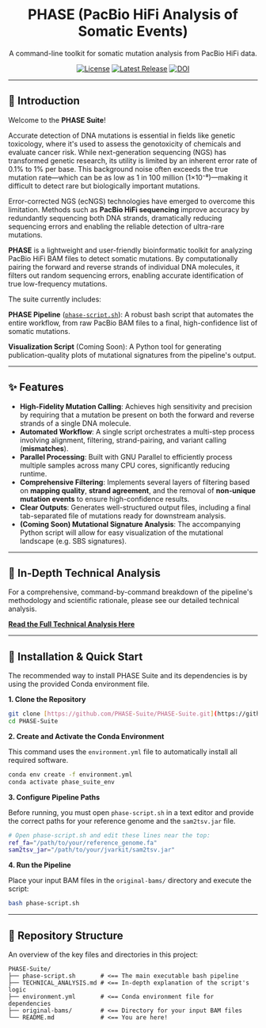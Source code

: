 <h1 align="center">PHASE (PacBio HiFi Analysis of Somatic Events)</h1>

<p align="center">
  A command-line toolkit for somatic mutation analysis from PacBio HiFi data.
</p>

<p align="center">
  <a href="https://github.com/PHASE-Suite/PHASE-Suite/blob/main/LICENSE"><img src="https://img.shields.io/badge/License-MIT-blue.svg" alt="License"></a>
  <a href="https://github.com/PHASE-Suite/PHASE-Suite/releases"><img src="https://img.shields.io/github/v/release/PHASE-Suite/PHASE-Suite?label=Latest%20Release" alt="Latest Release"></a>
  <a href="https://doi.org/10.5281/zenodo.16624362"><img src="https://zenodo.org/badge/1028706985.svg" alt="DOI"></a>
</p>

---

## 📖 Introduction

Welcome to the **PHASE Suite**!

Accurate detection of DNA mutations is essential in fields like genetic toxicology, where it's used to assess the genotoxicity of chemicals and evaluate cancer risk. While next-generation sequencing (NGS) has transformed genetic research, its utility is limited by an inherent error rate of 0.1% to 1% per base. This background noise often exceeds the true mutation rate—which can be as low as 1 in 100 million (1×10⁻⁸)—making it difficult to detect rare but biologically important mutations.

Error-corrected NGS (ecNGS) technologies have emerged to overcome this limitation. Methods such as **PacBio HiFi sequencing** improve accuracy by redundantly sequencing both DNA strands, dramatically reducing sequencing errors and enabling the reliable detection of ultra-rare mutations.

**PHASE** is a lightweight and user-friendly bioinformatic toolkit for analyzing PacBio HiFi BAM files to detect somatic mutations. By computationally pairing the forward and reverse strands of individual DNA molecules, it filters out random sequencing errors, enabling accurate identification of true low-frequency mutations.

The suite currently includes:

**PHASE Pipeline** ([`phase-script.sh`](phase-script.sh)): A robust bash script that automates the entire workflow, from raw PacBio BAM files to a final, high-confidence list of somatic mutations.

**Visualization Script** (Coming Soon): A Python tool for generating publication-quality plots of mutational signatures from the pipeline's output.

---

## ✨ Features

* **High-Fidelity Mutation Calling**: Achieves high sensitivity and precision by requiring that a mutation be present on both the forward and reverse strands of a single DNA molecule.
* **Automated Workflow**: A single script orchestrates a multi-step process involving alignment, filtering, strand-pairing, and variant calling (**mismatches**).
* **Parallel Processing**: Built with GNU Parallel to efficiently process multiple samples across many CPU cores, significantly reducing runtime.
* **Comprehensive Filtering**: Implements several layers of filtering based on **mapping quality**, **strand agreement**, and the removal of **non-unique mutation events** to ensure high-confidence results.
* **Clear Outputs**: Generates well-structured output files, including a final tab-separated file of mutations ready for downstream analysis.
* **(Coming Soon) Mutational Signature Analysis**: The accompanying Python script will allow for easy visualization of the mutational landscape (e.g. SBS signatures).

---

## 🔬 In-Depth Technical Analysis

For a comprehensive, command-by-command breakdown of the pipeline's methodology and scientific rationale, please see our detailed technical analysis.

[**Read the Full Technical Analysis Here**](TECHNICAL_ANALYSIS.md)

---

## 🚀 Installation & Quick Start

The recommended way to install PHASE Suite and its dependencies is by using the provided Conda environment file.

**1. Clone the Repository**
```bash
git clone [https://github.com/PHASE-Suite/PHASE-Suite.git](https://github.com/PHASE-Suite/PHASE-Suite.git)
cd PHASE-Suite
```

**2. Create and Activate the Conda Environment**

This command uses the `environment.yml` file to automatically install all required software.
```bash
conda env create -f environment.yml
conda activate phase_suite_env
```

**3. Configure Pipeline Paths**

Before running, you must open `phase-script.sh` in a text editor and provide the correct paths for your reference genome and the `sam2tsv.jar` file.
```bash
# Open phase-script.sh and edit these lines near the top:
ref_fa="/path/to/your/reference_genome.fa"
sam2tsv_jar="/path/to/your/jvarkit/sam2tsv.jar"
```

**4. Run the Pipeline**

Place your input BAM files in the `original-bams/` directory and execute the script:
```bash
bash phase-script.sh
```

---

## 📂 Repository Structure

An overview of the key files and directories in this project:

```
PHASE-Suite/
├── phase-script.sh       # <== The main executable bash pipeline
├── TECHNICAL_ANALYSIS.md # <== In-depth explanation of the script's logic
├── environment.yml       # <== Conda environment file for dependencies
├── original-bams/        # <== Directory for your input BAM files
└── README.md             # <== You are here!
```
